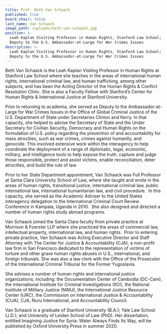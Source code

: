 ```yaml
---
title: Prof. Beth Van Schaack
published: true
board_chair: false
last_name: Van Schaack
image_path: /uploads/beth-van-schaack.jpg
position: >-
  Leah Kaplan Visiting Professor in Human Rights, Stanford Law School; Former
  Deputy to the U.S. Ambassador-at-Large for War Crimes Issues
description: >-
  Leah Kaplan Visiting Professor in Human Rights, Stanford Law School; Former
  Deputy to the U.S. Ambassador-at-Large for War Crimes Issues
---
```


Beth Van Schaack is the Leah Kaplan Visiting Professor in Human Rights at Stanford Law School where she teaches in the areas of international human rights, international criminal law, and human trafficking, among other subjects, and has been the Acting Director of the Human Rights & Conflict Resolution Clinic. She is also a Faculty Fellow with Stanford’s Center for Human Rights & International Justice at Stanford University.

Prior to returning to academia, she served as Deputy to the Ambassador-at-Large for War Crimes Issues in the Office of Global Criminal Justice of the U.S. Department of State under Secretaries Clinton and Kerry. In that capacity, she helped to advise the Secretary of State and the Under Secretary for Civilian Security, Democracy and Human Rights on the formulation of U.S. policy regarding the prevention of and accountability for mass atrocities, such as war crimes, crimes against humanity, and genocide. This involved extensive work within the interagency to help coordinate the deployment of a range of diplomatic, legal, economic, military, and intelligence tools to help expose the truth, capture and judge those responsible, protect and assist victims, enable reconciliation, deter atrocities, and build the rule of law.

Prior to her State Department appointment, Van Schaack was Full Professor at Santa Clara University School of Law, where she taught and wrote in the areas of human rights, transitional justice, international criminal law, public international law, international humanitarian law, and civil procedure.&nbsp; In this capacity, she served as the Academic Adviser to the United States interagency delegation to the International Criminal Court Review Conference in Kampala, Uganda in 2010.&nbsp; She also designed and directed a number of human rights study abroad programs.

Van Schaack joined the Santa Clara faculty from private practice at Morrison & Foerster LLP where she practiced the areas of commercial law, intellectual property, international law, and human rights.&nbsp; Prior to entering private practice, Van Schaack was Acting Executive Director and Staff Attorney with The Center for Justice & Accountability (CJA), a non-profit law firm in San Francisco dedicated to the representation of victims of torture and other grave human rights abuses in U.S., international, and foreign tribunals. She was also a law clerk with the Office of the Prosecutor of the International Criminal Tribunal for the Former Yugoslavia. &nbsp;

She advises a number of human rights and international justice organizations, including: the Documentation Center of Cambodia (DC-Cam), the International Institute for Criminal Investigations (IICI), the National Institute of Military Justice (NIMJ), the International Justice Resource Center (IJRC), the Commission on International Justice & Accountability (CIJA), CJA, Nuru International, and Accountability Council.

Van Schaack is a graduate of Stanford University (B.A.); Yale Law School (J.D.); and University of Leiden School of Law (PhD). Her dissertation, entitled Imagining Justice for Syria: Water Always Finds Its Way, will be published by Oxford University Press in summer 2020.